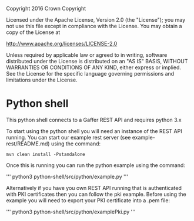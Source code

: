 Copyright 2016 Crown Copyright

Licensed under the Apache License, Version 2.0 (the "License");
you may not use this file except in compliance with the License.
You may obtain a copy of the License at

  http://www.apache.org/licenses/LICENSE-2.0

Unless required by applicable law or agreed to in writing, software
distributed under the License is distributed on an "AS IS" BASIS,
WITHOUT WARRANTIES OR CONDITIONS OF ANY KIND, either express or implied.
See the License for the specific language governing permissions and
limitations under the License.

Python shell
============

This python shell connects to a Gaffer REST API and requires python 3.x

To start using the python shell you will need an instance of the REST API running.
You can start our example rest server (see example-rest/README.md) using the command:

```
mvn clean install -Pstandalone
```

Once this is running you can run the python example using the command:

'''
python3 python-shell/src/python/example.py
'''

Alternatively if you have you own REST API running that is authenticated with
PKI certificates then you can follow the pki example. Before using the example you
will need to export your PKI certificate into a .pem file:

'''
python3 python-shell/src/python/examplePki.py
'''